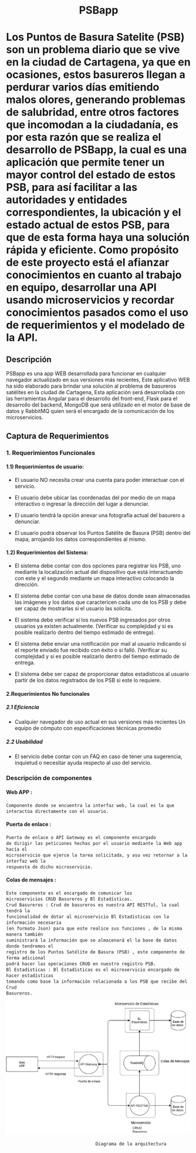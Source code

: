  
  <h1 align="center"> PSBapp <h1/>


Los Puntos de Basura Satelite (PSB) son un problema diario que se vive en la ciudad de Cartagena, ya que en ocasiones, estos basureros llegan a perdurar varios días emitiendo malos olores, generando problemas de salubridad, entre otros factores que incomodan a la ciudadanía, es por esta razón que se realiza el desarrollo de PSBapp, la cual es una aplicación que permite tener un mayor control del estado de estos PSB, para así facilitar a las autoridades y entidades correspondientes, la ubicación y el estado actual de estos PSB, para que de esta forma haya una solución rápida y eficiente.
Como propósito de este proyecto está el afianzar conocimientos en cuanto al trabajo en equipo, desarrollar una API usando microservicios y recordar conocimientos pasados como el uso de requerimientos y el modelado de la APl.
 
 Descripción
 ----------

PSBapp es una app WEB desarrollada para funcionar en cualquier navegador actualizado en sus versiones más recientes, Este aplicativo WEB ha sido elaborado para brindar una solución al problema de basureros satélites en la ciudad de Cartagena, Esta aplicación será desarrollada con las herramientas Angular para el desarrollo del front-end, Flask para el desarrollo del backend, MongoDB que será utilizado en el motor de base de datos y RabbitMQ quien será el encargado de la comunicación de los microservicios.
 

## Captura de Requerimientos ##

### 1. Requerimientos Funcionales


  #### 1.1) Requerimientos de usuario: 
  
   * El usuario NO necesita crear una cuenta para poder interactuar con el servicio.

   * El usuario debe ubicar las coordenadas del por medio de un mapa interactivo o ingresar la dirección del lugar a denunciar.
  
   * El usuario tendrá la opción anexar una fotografía actual del basurero a denunciar.

   * El usuario podrá observar los Puntos Satélite de Basura (PSB) dentro del mapa, arrojando los datos correspondientes al mismo.

  
  #### 1.2) Requerimientos del Sistema:

  * El sistema debe contar con dos opciones para registrar los PSB, uno mediante la localización actual del dispositivo que está interactuando con este y el segundo mediante un mapa interactivo colocando la dirección.

  * El sistema debe contar con una base de datos donde sean almacenadas las imágenes y los datos que caractericen cada uno de los PSB y debe ser capaz de mostrarlas si el usuario las solicita.

  * El sistema debe verificar si los nuevos PSB ingresados por otros usuarios ya existen actualmente. (Verificar su complejidad y si es posible realizarlo dentro del tiempo estimado de entrega).

  * El sistema debe enviar una notificación por mail al usuario indicando si el reporte enviado fue recibido con éxito o si falló. (Verificar su complejidad y si es posible realizarlo dentro del tiempo estimado de entrega.

  * El sistema debe ser capaz de proporcionar datos estadísticos al usuario partir de los datos registrados de los PSB si este lo requiere.


#### 2.Requerimientos No funcionales

##### 2.1 Eficiencia

  * Cualquier navegador de uso actual en sus versiones más recientes
  Un equipo de cómputo con especificaciones técnicas promedio


##### 2.2 Usabilidad
  
  * El servicio debe contar con un FAQ en caso de tener una sugerencia, inquietud o necesitar ayuda respecto al uso del servicio.


### Descripción de componentes

#### Web APP :
    Componente donde se encuentra la interfaz web, la cual es la que
    interactúa directamente con el usuario.
    
#### Puerta de enlace :
    Puerta de enlace o API Gateway es el componente encargado
    de dirigir las peticiones hechas por el usuario mediante la Web app hacía el
    microservicio que ejerce la tarea solicitada, y asu vez retornar a la interfaz web la
    respuesta de dicho microservicio.

#### Colas de mensajes : 
    Este componente es el encargado de comunicar los
    microservicios CRUD Basureros y Bl Estadísticas.
    Crud Basureros : Crud de basureros es nuestra API RESTful, la cual tendrá la
    funcionalidad de dotar al microservicio Bl Estadísticas con la información necesaria
    (en formato Json) para que este realice sus funciones , de la misma manera también
    suministrará la información que se almacenará el la base de datos donde tendremos el
    registro de los Puntos Satélite de Basura (PSB) , este componente de forma adicional
    podrá hacer las operaciones CRUD en nuestro registro PSB.
    Bl Estadísticas : Bl Estadísticas es el microservicio encargado de hacer estadísticas
    tomando como base la información relacionada a los PSB que recibe del Crud
    Basureros.

![Diagrama de la acquitectura](https://github.com/skilletComatose/PSBapp/blob/master/Arquitectura.jpg)

                                      Diagrama de la arquitectura 


